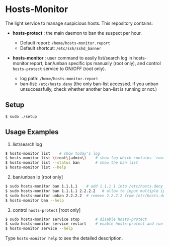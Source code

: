 # Hosts-Monitor

The light service to manage suspicious hosts.  This repository contains:

* **hosts-protect** : 
    the main daemon to ban the suspect per hour. 

    * Default report: `/home/hosts-monitor.report`
    * Default shortcut: `/etc/ssh/sshd_banner`

* **hosts-monitor** : 
    user command to easily list/search log in hosts-monitor.report, ban/unban specific ips manually (root only), and control `hosts-protect` service to ON/OFF (root only).
    
    * log path: `/home/hosts-monitor.report` 
    * ban-list: `/etc/hosts.deny` (the only ban-list accessed.  If you unban unsuccessfully, check whether another ban-list is running or not.)

## Setup

    $ sudo ./setup

## Usage Examples

   1. list/search log

```sh
$ hosts-monitor list    # show today's log
$ hosts-monitor list \(root\|admin\)    # show log which contains `root` or `admin`
$ hosts-monitor list --status ban       # show the ban list
$ hosts-monitor list --help
```

   2. ban/unban ip [root only]

```sh
$ sudo hosts-monitor ban 1.1.1.1    # add 1.1.1.1 into /etc/hosts.deny
$ sudo hosts-monitor ban 1.1.1.1 2.2.2.2   # allow to input multiple ips
$ sudo hosts-monitor unban 2.2.2.2  # remove 2.2.2.2 from /etc/hosts.deny
$ hosts-monitor ban --help
```

   3. control `hosts-protect` [root only]

```sh
$ sudo hosts-monitor service stop       # disable hosts-protect
$ sudo hosts-monitor service restart    # enable hosts-protect and run it
$ hosts-monitor service --help
```

Type `hosts-monitor help` to see the detailed description.
